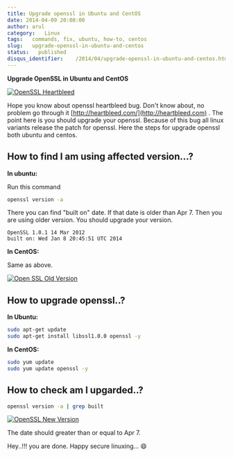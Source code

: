```yaml
---
title: Upgrade openssl in Ubuntu and CentOS
date: 2014-04-09 20:08:00
author: arul
category:   Linux
tags:   commands, fix, ubuntu, how-to, centos
slug:   upgrade-openssl-in-ubuntu-and-centos
status:   published
disqus_identifier:    /2014/04/upgrade-openssl-in-ubuntu-and-centos.html
---
```


**Upgrade OpenSSL in Ubuntu and CentOS**

[![OpenSSL
Heartbleed](http://4.bp.blogspot.com/-E5NogEilRNs/U0X3gzGooiI/AAAAAAAAVpo/ZZUTzTD_tuk/s640/openssl-logo-bug.png)](http://4.bp.blogspot.com/-E5NogEilRNs/U0X3gzGooiI/AAAAAAAAVpo/ZZUTzTD_tuk/s1600/openssl-logo-bug.png)

Hope you know about openssl heartbleed bug. Don\'t know about, no
problem go through it [http://heartbleed.com/](http://heartbleed.com) .
The point here is you should upgrade your openssl. Because of this bug
all linux variants release the patch for openssl. Here the steps for
upgrade openssl both ubuntu and centos.

## How to find I am using affected version\...?

**In ubuntu:**

Run this command

``` bash
openssl version -a
```

There you can find \"built on\" date. If that date is older than Apr 7.
Then you are using older version. You should upgrade your version.

``` text
OpenSSL 1.0.1 14 Mar 2012
built on: Wed Jan 8 20:45:51 UTC 2014
```

**In CentOS:**

Same as above.

[![Open SSL Old
Version](http://2.bp.blogspot.com/-ee9O8qZXTUA/U0X5haUOlfI/AAAAAAAAVp4/GoiBS0CgO38/s640/openssl-old-1.png)](http://2.bp.blogspot.com/-ee9O8qZXTUA/U0X5haUOlfI/AAAAAAAAVp4/GoiBS0CgO38/s1600/openssl-old-1.png)

## How to upgrade openssl..?

**In Ubuntu:**

``` bash
sudo apt-get update
sudo apt-get install libssl1.0.0 openssl -y
```

**In CentOS:**

``` bash
sudo yum update
sudo yum update openssl -y
```

## How to check am I upgarded..?

``` bash
openssl version -a | grep built
```

[![OpenSSL New
Version](http://3.bp.blogspot.com/-3hnS33ve4JM/U0X5hKOlqGI/AAAAAAAAVp0/ExBE5VMd-a8/s640/openssl-new-1.png)](http://3.bp.blogspot.com/-3hnS33ve4JM/U0X5hKOlqGI/AAAAAAAAVp0/ExBE5VMd-a8/s1600/openssl-new-1.png)

The date should greater than or equal to Apr 7.

Hey..!!! you are done. Happy secure linuxing\... 😄
